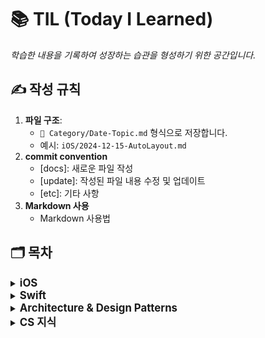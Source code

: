 # 📚 TIL (Today I Learned)

<i>학습한 내용을 기록하여 성장하는 습관을 형성하기 위한 공간입니다.</i>


## ✍️ 작성 규칙
1. **파일 구조**:
   - `📂 Category/Date-Topic.md` 형식으로 저장합니다.
   - 예시: `iOS/2024-12-15-AutoLayout.md`
2. **commit convention**
   - [docs]: 새로운 파일 작성 
   - [update]: 작성된 파일 내용 수정 및 업데이트
   - [etc]: 기타 사항  
3. **Markdown 사용**
   - Markdown 사용법    
  

## 🗂 목차

<details>
<summary><b style="font-size: 1.2em;">  iOS </b></summary>

- **UIKit**
  <!-- - 뷰 컨트롤러 생명주기
  - 오토레이아웃
  - 스택뷰와 컴포넌트 구성
  - 애니메이션 처리 -->

</details>

<details>
<summary><b style="font-size: 1.2em;"> Swift</b></summary>

- **Swift 문법**
  <!-- - 클래스
  - 클로저
  - 프로토콜
  - 제네릭
- **SwiftUI**
  - 선언형 UI 구성
  - 뷰 상태 관리
  - 컴포넌트와 데이터 바인딩
- **Xcode**
  - 프로젝트 설정 및 관리
  - 디버깅
  - Instruments 활용 -->

</details>

<details>
<summary><b style="font-size: 1.2em;">  Conference </b></summary>

<!-- - **UIKit**
  - 뷰 컨트롤러 생명주기
  - 오토레이아웃
  - 스택뷰와 컴포넌트 구성
  - 애니메이션 처리 -->

</details>

<details>
<summary><b style="font-size: 1.2em;"> Architecture & Design Patterns </b></summary>

<!-- - MVC
- MVVM
- 싱글톤 패턴
- 델리게이트 패턴 -->

</details>

<details>
<summary><b style="font-size: 1.2em;"> CS 지식</b></summary>



</details>

<!-- <details>
<summary><b style="font-size: 1.2em;"> Networking</b></summary>

- REST API 통신
- URLSession
- Alamofire 사용법
- JSON 파싱
- 동기와 비동기 처리

</details>

<details>
<summary><b style="font-size: 1.2em;"> Data Management</b></summary>

- CoreData
- UserDefaults
- Realm
- 파일 저장 및 읽기

</details>

<details>
<summary><b style="font-size: 1.2em;"> Testing & Debugging </b></summary>

- 단위 테스트 작성
- UI 테스트 자동화
- Crashlytics로 오류 추적

</details>

<details>
<summary><b style="font-size: 1.2em;"> Deployment & Distribution</b></summary>

- App Store 배포 과정
- TestFlight 활용
- 앱 심사 가이드라인

</details>

<details>
<summary><b style="font-size: 1.2em;"> Advanced iOS Concepts</b></summary>

- 메모리 관리 (ARC)
- 동시성과 GCD
- Combine 프레임워크

</details> -->


